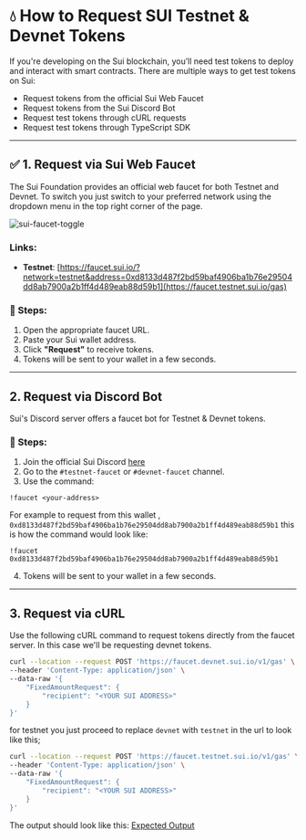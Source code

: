 # 💧 How to Request SUI Testnet & Devnet Tokens

If you're developing on the Sui blockchain, you’ll need test tokens to deploy and interact with smart contracts. There are multiple ways to get test tokens on Sui:
- Request tokens from the official Sui Web Faucet
- Request tokens from the Sui Discord Bot
- Request test tokens through cURL requests
- Request test tokens through TypeScript SDK

---

## ✅ 1. Request via Sui Web Faucet

The Sui Foundation provides an official web faucet for both Testnet and Devnet. To switch you just switch to your preferred network using the dropdown menu in the top right corner of the page.

![sui-faucet-toggle](/sui-move-bootcamp/assets/screenshots/sui-faucet-toggle.png)

### Links:
- **Testnet**: [https://faucet.sui.io/?network=testnet&address=0xd8133d487f2bd59baf4906ba1b76e29504dd8ab7900a2b1ff4d489eab88d59b1](https://faucet.testnet.sui.io/gas)

### 📝 Steps:
1. Open the appropriate faucet URL.
2. Paste your Sui wallet address.
3. Click **"Request"** to receive tokens.
4. Tokens will be sent to your wallet in a few seconds.

---

## 2. Request via Discord Bot

Sui's Discord server offers a faucet bot for Testnet & Devnet tokens.

### 📝 Steps:
1. Join the official Sui Discord [here](https://discord.com/invite/sui)
2. Go to the `#testnet-faucet` or `#devnet-faucet` channel.
3. Use the command:

```
!faucet <your-address>
```
For example to request from this wallet , `0xd8133d487f2bd59baf4906ba1b76e29504dd8ab7900a2b1ff4d489eab88d59b1` this is how the command would look like:
```
!faucet 0xd8133d487f2bd59baf4906ba1b76e29504dd8ab7900a2b1ff4d489eab88d59b1
```
4. Tokens will be sent to your wallet in a few seconds.

---
## 3. Request via cURL
Use the following cURL command to request tokens directly from the faucet server.
In this case we'll be requesting devnet tokens.

```bash
curl --location --request POST 'https://faucet.devnet.sui.io/v1/gas' \
--header 'Content-Type: application/json' \
--data-raw '{
    "FixedAmountRequest": {
        "recipient": "<YOUR SUI ADDRESS>"
    }
}'
```
for testnet you just proceed to replace `devnet` with `testnet` in the url to look like this;

```bash
curl --location --request POST 'https://faucet.testnet.sui.io/v1/gas' \
--header 'Content-Type: application/json' \
--data-raw '{
    "FixedAmountRequest": {
        "recipient": "<YOUR SUI ADDRESS>"
    }
}'
```

The output should look like this:
[Expected Output](/sui-move-bootcamp/assets/screenshots/curl-tokens-output.png)
